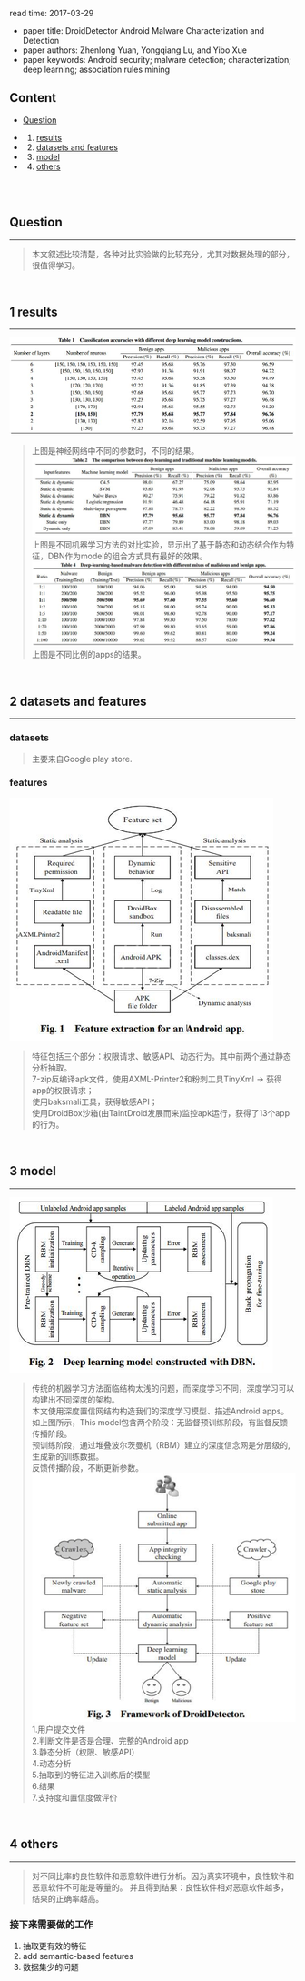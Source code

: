 read time: 2017-03-29
* paper title: DroidDetector Android Malware Characterization and Detection <br />
* paper authors: Zhenlong Yuan, Yongqiang Lu, and Yibo Xue <br />
* paper keywords:  Android security; malware detection; characterization; deep learning; association rules mining <br />

## Content

* [Question](#question)

* 1. [results](#1-results)

* 2. [datasets and features](#2-datasets-and-features)

* 3. [model](#3-model)

* 4. [others](#4-others)

 <br /> <br />


## Question
------------------------------------------------------------------------------------
>本文叙述比较清楚，各种对比实验做的比较充分，尤其对数据处理的部分，很值得学习。
 <br />


## 1 results
------------------------------------------------------------------------------------
![images](../images/20170329/results-01.jpg)  
>上图是神经网络中不同的参数时，不同的结果。   
![images](../images/20170329/results-02.jpg)  
>上图是不同机器学习方法的对比实验，显示出了基于静态和动态结合作为特征，DBN作为model的组合方式具有最好的效果。  
![images](../images/20170329/results-03.jpg)  
>上图是不同比例的apps的结果。  
 <br />


## 2 datasets and features
------------------------------------------------------------------------------------
### datasets
>主要来自Google play store.  
### features
![images](../images/20170329/data-01.jpg)  
>特征包括三个部分：权限请求、敏感API、动态行为。其中前两个通过静态分析抽取。  
7-zip反编译apk文件，使用AXML-Printer2和粉刺工具TinyXml -> 获得app的权限请求；  
使用baksmali工具，获得敏感API；  
使用DroidBox沙箱(由TaintDroid发展而来)监控apk运行，获得了13个app的行为。
 <br />


## 3 model
-------------------------------------------------------------------------------------
![images](../images/20170329/model-01.jpg)   
>传统的机器学习方法面临结构太浅的问题，而深度学习不同，深度学习可以构建出不同深度的架构。  
>本文使用深度置信网结构构造我们的深度学习模型、描述Android apps。如上图所示，This model包含两个阶段：无监督预训练阶段，有监督反馈传播阶段。  
预训练阶段，通过堆叠波尔茨曼机（RBM）建立的深度信念网是分层级的,生成新的训练数据。  
反馈传播阶段，不断更新参数。  
![images](../images/20170329/model-02.jpg)   
>1.用户提交文件  
>2.判断文件是否是合理、完整的Android app  
>3.静态分析（权限、敏感API）  
>4.动态分析  
>5.抽取到的特征进入训练后的模型  
>6.结果  
>7.支持度和置信度做评价  
 <br /> 


## 4 others
--------------------------------------------------------------------------------------
>对不同比率的良性软件和恶意软件进行分析。因为真实环境中，良性软件和恶意软件不可能是等量的。
并且得到结果：良性软件相对恶意软件越多，结果的正确率越高。  
### 接下来需要做的工作
1. 抽取更有效的特征  
2. add semantic-based features  
3. 数据集少的问题  
 <br />

